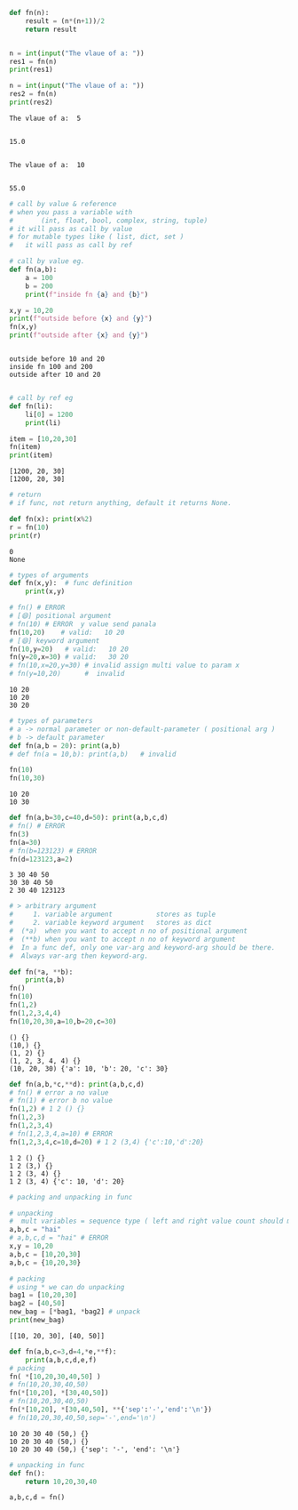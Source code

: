 ```python
def fn(n):
    result = (n*(n+1))/2
    return result


n = int(input("The vlaue of a: "))
res1 = fn(n)
print(res1)

n = int(input("The vlaue of a: "))
res2 = fn(n)
print(res2)
```

    The vlaue of a:  5
    

    15.0
    

    The vlaue of a:  10
    

    55.0
    


```python
# call by value & reference
# when you pass a variable with 
#       (int, float, bool, complex, string, tuple)
# it will pass as call by value
# for mutable types like ( list, dict, set )
#   it will pass as call by ref

# call by value eg.
def fn(a,b):
    a = 100
    b = 200
    print(f"inside fn {a} and {b}")

x,y = 10,20
print(f"outside before {x} and {y}")
fn(x,y)
print(f"outside after {x} and {y}")



```

    outside before 10 and 20
    inside fn 100 and 200
    outside after 10 and 20
    


```python

# call by ref eg
def fn(li):
    li[0] = 1200
    print(li)

item = [10,20,30]
fn(item)
print(item)
```

    [1200, 20, 30]
    [1200, 20, 30]
    


```python
# return 
# if func, not return anything, default it returns None.

def fn(x): print(x%2)
r = fn(10)
print(r)
```

    0
    None
    


```python
# types of arguments
def fn(x,y):  # func definition
    print(x,y)

# fn() # ERROR
# [😄] positional argument
# fn(10) # ERROR  y value send panala
fn(10,20)    # valid:   10 20
# [😄] keyword argument
fn(10,y=20)   # valid:   10 20
fn(y=20,x=30) # valid:   30 20  
# fn(10,x=20,y=30) # invalid assign multi value to param x
# fn(y=10,20)      #  invalid
```

    10 20
    10 20
    30 20
    


```python
# types of parameters
# a -> normal parameter or non-default-parameter ( positional arg )
# b -> default parameter 
def fn(a,b = 20): print(a,b)
# def fn(a = 10,b): print(a,b)   # invalid

fn(10)
fn(10,30)
```

    10 20
    10 30
    


```python
def fn(a,b=30,c=40,d=50): print(a,b,c,d)
# fn() # ERROR
fn(3)
fn(a=30)
# fn(b=123123) # ERROR
fn(d=123123,a=2)
```

    3 30 40 50
    30 30 40 50
    2 30 40 123123
    


```python
# > arbitrary argument
#     1. variable argument           stores as tuple
#     2. variable keyword argument   stores as dict
#  (*a)  when you want to accept n no of positional argument
#  (**b) when you want to accept n no of keyword argument
#  In a func def, only one var-arg and keyword-arg should be there. 
#  Always var-arg then keyword-arg.

def fn(*a, **b):
    print(a,b)
fn()
fn(10)
fn(1,2)
fn(1,2,3,4,4)
fn(10,20,30,a=10,b=20,c=30)
```

    () {}
    (10,) {}
    (1, 2) {}
    (1, 2, 3, 4, 4) {}
    (10, 20, 30) {'a': 10, 'b': 20, 'c': 30}
    


```python
def fn(a,b,*c,**d): print(a,b,c,d)
# fn() # error a no value
# fn(1) # error b no value
fn(1,2) # 1 2 () {}
fn(1,2,3)
fn(1,2,3,4)
# fn(1,2,3,4,a=10) # ERROR
fn(1,2,3,4,c=10,d=20) # 1 2 (3,4) {'c':10,'d':20}
```

    1 2 () {}
    1 2 (3,) {}
    1 2 (3, 4) {}
    1 2 (3, 4) {'c': 10, 'd': 20}
    


```python
# packing and unpacking in func

# unpacking 
#  mult variables = sequence type ( left and right value count should match) 
a,b,c = "hai"
# a,b,c,d = "hai" # ERROR
x,y = 10,20
a,b,c = [10,20,30]
a,b,c = {10,20,30}
```


```python
# packing
# using * we can do unpacking
bag1 = [10,20,30]
bag2 = [40,50]
new_bag = [*bag1, *bag2] # unpack
print(new_bag)
```

    [[10, 20, 30], [40, 50]]
    


```python
def fn(a,b,c=3,d=4,*e,**f):
    print(a,b,c,d,e,f)
# packing
fn( *[10,20,30,40,50] ) 
# fn(10,20,30,40,50)
fn(*[10,20], *[30,40,50])
# fn(10,20,30,40,50)
fn(*[10,20], *[30,40,50], **{'sep':'-','end':'\n'})
# fn(10,20,30,40,50,sep='-',end='\n')
```

    10 20 30 40 (50,) {}
    10 20 30 40 (50,) {}
    10 20 30 40 (50,) {'sep': '-', 'end': '\n'}
    


```python
# unpacking in func
def fn():
    return 10,20,30,40

a,b,c,d = fn()
```


```python

```
